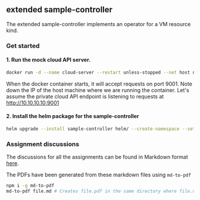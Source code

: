 ## extended sample-controller

The extended sample-controller implements an operator for a VM resource kind.

### Get started

#### 1. Run the mock cloud API server.

```sh
docker run -d --name cloud-server --restart unless-stopped --net host nascarsayan/cloud-server:latest
```

When the docker container starts, it will accept requests on port 9001.
Note down the IP of the host machine where we are running the container.
Let's assume the private cloud API endpoint is listening to requests at http://10.10.10.10:9001

#### 2. Install the helm package for the sample-controller

```sh
helm upgrade --install sample-controller helm/ --create-namespace --set cloudApiUrl="http://10.10.10.10:9001"
```

### Assignment discussions

The discussions for all the assignments can be found in Markdown format [here](./docs/assignments).

The PDFs have been generated from these markdown files using `md-to-pdf`

```sh
npm i -g md-to-pdf
md-to-pdf file.md # Creates file.pdf in the same directory where file.md is present.
```
